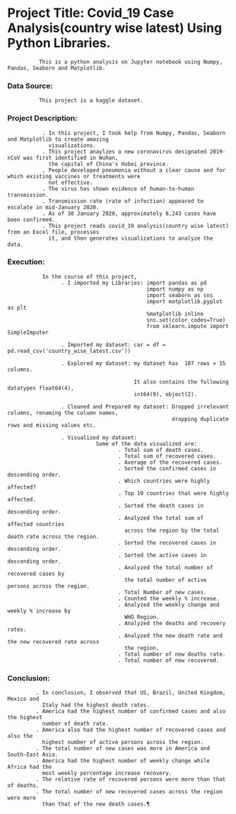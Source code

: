 # Project Title: Covid_19 Case Analysis(country wise latest) Using Python Libraries.
              This is a python analysis on Jupyter notebook using Numpy, Pandas, Seaborn and Matplotlib.


### Data Source:
              This project is a kaggle dataset.


### Project Description: 
               . In this project, I took help from Numpy, Pandas, Seaborn and Matplotlib to create amazing 
                 visualizations.
               . This project anaylzes a new coronavirus designated 2019-nCoV was first identified in Wuhan, 
                 the capital of China's Hubei province.
               . People developed pneumonia without a clear cause and for which existing vaccines or treatments were 
                 not effective.
               . The virus has shown evidence of human-to-human transmission.
               . Transmission rate (rate of infection) appeared to escalate in mid-January 2020.
               . As of 30 January 2020, approximately 8,243 cases have been confirmed.
               . This project reads covid_19 analysis(country wise latest) from an Excel file, processes 
                 it, and then generates visualizations to analyze the data.
                     
### Execution: 
               In the course of this project, 
                     . I imported my Libraries: import pandas as pd
                                                import numpy as np
                                                import seaborn as sns
                                                import matplotlib.pyplot as plt
                                                %matplotlib inline
                                                sns.set(color_codes=True)
                                                from sklearn.impute import SimpleImputer
                                              
                     . Imported my dataset: car = df = pd.read_csv('country_wise_latest.csv'))
                    
                     . Explored my dataset: my dataset has  187 rows × 15 columns.

                                            It also contains the following datatypes float64(4), 
                                            int64(9), object(2).
                    
                     . Cleaned and Prepared my dataset: Dropped irrelevant columns, renaming the column names,
                                                        dropping duplicate rows and missing values etc.
                    
                     . Visualized my dataset: 
                                Some of the data visualized are:
                                       . Total sum of death cases.
                                       . Total sum of recovered cases.
                                       . Average of the recovered cases.
                                       . Sorted the confirmed cases in descending order.
                                       . Which countries were highly affected?
                                       . Top 10 countries that were highly affected.
                                       . Sorted the death cases in descending order.
                                       . Analyzed the total sum of affected countries 
                                         across the region by the total death rate across the region.
                                       . Sorted the recovered cases in descending order.
                                       . Sorted the active cases in descending order.
                                       . Analyzed the total number of recovered cases by 
                                         the total number of active persons across the region.
                                       . Total Number of new cases.
                                       . Counted the weekly % increase.
                                       . Analyzed the weekly change and weekly % increase by 
                                         WHO Region.
                                       . Analyzed the deaths and recovery rates.  
                                       . Analyzed the new death rate and the new recovered rate across 
                                         the region.
                                       . Total number of new deaths rate.
                                       . Total number of new recovered.

### Conclusion: 
             . In conclusion, I observed that US, Brazil, United Kingdom, Mexico and 
               Italy had the highest death rates.
             . America had the highest number of confirmed cases and also the highest 
               number of death rate.
             . America also had the highest number of recovered cases and also the 
               highest number of active persons across the region.  
             . The total number of new cases was more in America and South-East Asia.
             . America had the highest number of weekly change while Africa had the 
               most weekly percentage increase recovery.
             . The relative rate of recovered persons were more than that of deaths.
             . The total number of new recovered cases across the region were more 
               than that of the new death cases.¶
